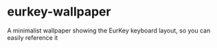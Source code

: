# eurkey-wallpaper
A minimalist wallpaper showing the EurKey keyboard layout, so you can easily reference it

